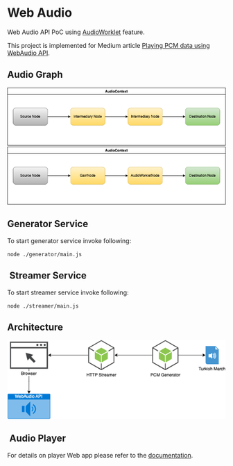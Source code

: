 # Web Audio

Web Audio API PoC using [AudioWorklet](https://www.w3.org/TR/webaudio/#audioworklet) feature.

This project is implemented for Medium article [Playing PCM data using WebAudio API](https://medium.com/@selcuk.sert/playing-pcm-data-using-webaudio-api-949558576646).

## Audio Graph

![Generic Flow](./docs/models/webaudio.png)
![Sample Flow](./docs/models/webaudio-sample%20flow.png)

## Generator Service

To start generator service invoke following:

```shell
node ./generator/main.js
```

##  Streamer Service

To start streamer service invoke following:

```shell
node ./streamer/main.js
```

## Architecture
![arch](./docs/models/webaudio-arch.png)

##  Audio Player

For details on player Web app please refer to the [documentation](./client/README.md).

